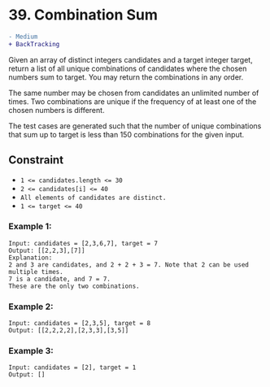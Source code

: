 # 39. Combination Sum

```diff 
- Medium
+ BackTracking
```

Given an array of distinct integers candidates and a target integer target, return a list of all unique combinations of candidates where the chosen numbers sum to target. You may return the combinations in any order.

The same number may be chosen from candidates an unlimited number of times. Two combinations are unique if the frequency of at least one of the chosen numbers is different.

The test cases are generated such that the number of unique combinations that sum up to target is less than 150 combinations for the given input.

## Constraint
- ```1 <= candidates.length <= 30```
- ```2 <= candidates[i] <= 40```
- ```All elements of candidates are distinct.```
- ```1 <= target <= 40```

### Example 1:
```
Input: candidates = [2,3,6,7], target = 7
Output: [[2,2,3],[7]]
Explanation:
2 and 3 are candidates, and 2 + 2 + 3 = 7. Note that 2 can be used multiple times.
7 is a candidate, and 7 = 7.
These are the only two combinations.
```
### Example 2:
```
Input: candidates = [2,3,5], target = 8
Output: [[2,2,2,2],[2,3,3],[3,5]]
```
### Example 3:
```
Input: candidates = [2], target = 1
Output: []
```